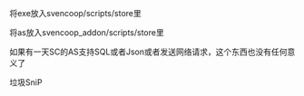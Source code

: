 将exe放入svencoop/scripts/store里

将as放入svencoop_addon/scripts/store里

如果有一天SC的AS支持SQL或者Json或者发送网络请求，这个东西也没有任何意义了

垃圾SniP
